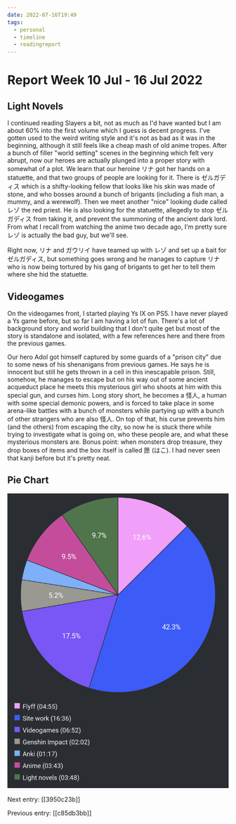 ```yaml
---
date: 2022-07-16T19:49
tags:
  - personal
  - timeline
  - readingreport
---
```


# Report Week 10 Jul - 16 Jul 2022

## Light Novels

I continued reading Slayers a bit, not as much as I'd have wanted but I am about
60% into the first volume which I guess is decent progress. I've gotten used to
the weird writing style and it's not as bad as it was in the beginning, although
it still feels like a cheap mash of old anime tropes. After a bunch of filler
"world setting" scenes in the beginning which felt very abrupt, now our heroes
are actually plunged into a proper story with somewhat of a plot. We learn that
our heroine リナ got her hands on a statuette, and that two groups of people are
looking for it. There is ゼルガディス which is a shifty-looking fellow that
looks like his skin was made of stone, and who bosses around a bunch of
brigants (including a fish man, a mummy, and a werewolf). Then we meet another
"nice" looking dude called レゾ the red priest. He is also looking for the
statuette, allegedly to stop ゼルガディス from taking it, and prevent the
summoning of the ancient dark lord. From what I recall from watching the anime
two decade ago, I'm pretty sure レゾ is actually the bad guy, but we'll see.

Right now, リナ and ガウリイ have teamed up with レゾ and set up a bait for
ゼルガディス, but something goes wrong and he manages to capture リナ who is now
being tortured by his gang of brigants to get her to tell them where she hid the
statuette.

## Videogames

On the videogames front, I started playing Ys IX on PS5. I have never played a
Ys game before, but so far I am having a lot of fun. There's a lot of background
story and world building that I don't quite get but most of the story is
standalone and isolated, with a few references here and there from the previous
games.

Our hero Adol got himself captured by some guards of a "prison city" due to some
news of his shenanigans from previous games. He says he is innocent but still he
gets thrown in a cell in this inescapable prison. Still, somehow, he manages to
escape but on his way out of some ancient acqueduct place he meets this
mysterious girl who shoots at him with this special gun, and curses him. Long
story short, he becomes a 怪人, a human with some special demonic powers, and is
forced to take place in some arena-like battles with a bunch of monsters while
partying up with a bunch of other strangers who are also 怪人. On top of that,
his curse prevents him (and the others) from escaping the city, so now he is
stuck there while trying to investigate what is going on, who these people
are, and what these mysterious monsters are. Bonus point: when monsters drop
treasure, they drop boxes of items and the box itself is called 匣 (はこ). I had
never seen that kanji before but it's pretty neat.

## Pie Chart

![Report](./static/reports/2022-07-16.png)

Next entry: [[3950c23b]]

Previous entry: [[c85db3bb]]
